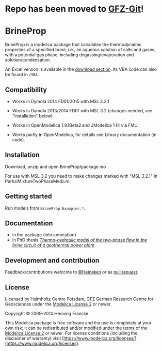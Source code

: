 # Repo has been moved to [GFZ-Git](https://gitext.gfz-potsdam.de/francke/BrineProp/)!

BrineProp
=========
BrineProp is a modelica package that calculates the thermodynamic properties of a specified brine, i.e., an aqueous solution of salts and gases, with a potential gas phase, including degassing/evaporation and solution/condensation.

An Excel version is available in the [download section](https://github.com/Heineken/BrineProp/releases). Its VBA code can also be found in `/VBA`.

Compatibility
-------------
* Works in Dymola 2014 FD01/2015 with MSL 3.2.1
* Works in Dymola 2013/2014 FD01 with MSL 3.2 (changes needed, see "Installation" below)

* Works in OpenModelica 1.9.1Beta2 and JModelica 1.14 via FMU.
* Works partly in OpenModelica, for details see Library documentation (in code).

Installation
------------
Download, unzip and open BrineProp/package.mo

For use with MSL 3.2 you need to make changes marked with "MSL 3.2.1" in PartialMixtureTwoPhaseMedium.

Getting started
---------------
Run models from `BrineProp.Examples.*`.

Documentation
-------------
* in the package (info annotation)
* in PhD thesis *[Thermo-hydraulic model of the two-phase flow in the brine circuit of a geothermal power plant](http://nbn-resolving.de/urn:nbn:de:kobv:83-opus4-47126)*

## Development and contribution
Feedback/contributions welcome to [@Heineken](https://github.com/Heineken) or as [pull request](https://github.com/Heineken/BrineProp/pulls).

## License
Licensed by Helmholtz Centre Potsdam, GFZ German Research Centre for Geosciences under the [Modelica License 2](https://www.modelica.org/licenses/ModelicaLicense2) or newer.

Copyright &copy; 2009-2014 Henning Francke

This Modelica package is free software and the use is completely at your own risk;
it can be redistributed and/or modified under the terms of the [Modelica License 2](https://www.modelica.org/licenses/ModelicaLicense2) or newer.
For license conditions (including the disclaimer of warranty) visit [https://www.modelica.org/licenses/](https://www.modelica.org/licenses).
